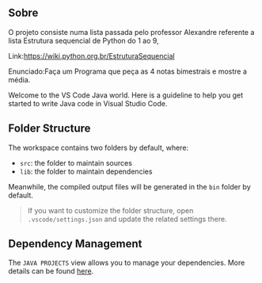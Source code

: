 
## Sobre

O projeto consiste numa lista passada pelo professor Alexandre referente a lista Estrutura sequencial de Python do 1 ao 9,

Link:https://wiki.python.org.br/EstruturaSequencial

Enunciado:Faça um Programa que peça as 4 notas bimestrais e mostre a média.

Welcome to the VS Code Java world. Here is a guideline to help you get started to write Java code in Visual Studio Code.

## Folder Structure

The workspace contains two folders by default, where:

- `src`: the folder to maintain sources
- `lib`: the folder to maintain dependencies

Meanwhile, the compiled output files will be generated in the `bin` folder by default.

> If you want to customize the folder structure, open `.vscode/settings.json` and update the related settings there.

## Dependency Management

The `JAVA PROJECTS` view allows you to manage your dependencies. More details can be found [here](https://github.com/microsoft/vscode-java-dependency#manage-dependencies).
